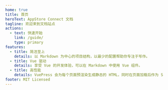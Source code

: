 ```yaml
---
home: true
title: 首页
heroText: AppStore Connect 文档
tagline: 欢迎来到文档站点
actions:
  - text: 快速开始
    link: /guide/
    type: primary
features:
  - title: 简洁至上
    details: 以 Markdown 为中心的项目结构，以最少的配置帮助你专注于写作。
  - title: Vue 驱动
    details: 享受 Vue 的开发体验，可以在 Markdown 中使用 Vue 组件。
  - title: 高性能
    details: VuePress 会为每个页面预渲染生成静态的 HTML，同时在页面加载后作为 SPA 运行。
footer: MIT Licensed
---
```


